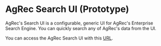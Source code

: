 # AgRec Search UI (Prototype)

AgRec's Search UI is a configurable, generic UI for AgRec's Enterprise Search Engine. You can quickly search any of AgRec's data from the UI.

You can access the AgRec Search UI with this [URL](https://agrec-search-ui.agextension-514bd37ab295f8aeaf548c9dacf39708-0000.us-south.containers.appdomain.cloud/).